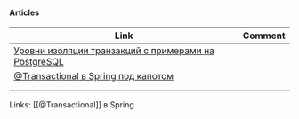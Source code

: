 
#### Articles
| Link | Comment |
| ---- | ------- |
|[Уровни изоляции транзакций с примерами на PostgreSQL](https://habr.com/ru/post/317884/)      |         |
|[@Transactional в Spring под капотом](https://habr.com/ru/post/532000/)      |         |
|      |         |
|      |         |


Links:
[[@Transactional]] в Spring

